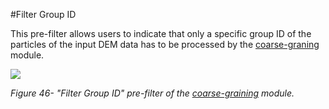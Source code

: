 #Filter Group ID

This pre-filter allows users to indicate that only a specific group ID of the particles of the input DEM data has to be processed by the [coarse-graning](/coarse_graining/cg_setting_cg.md) module. 

![](/assets/iota-cg-Input_Filter_Group_ID_cropped.PNG) <a name="Iota-CG-FilterGroupID"></a>

_Figure 46- "Filter Group ID" pre-filter of the [coarse-graining](/coarse_graining/cg_setting_cg.md) module._   
